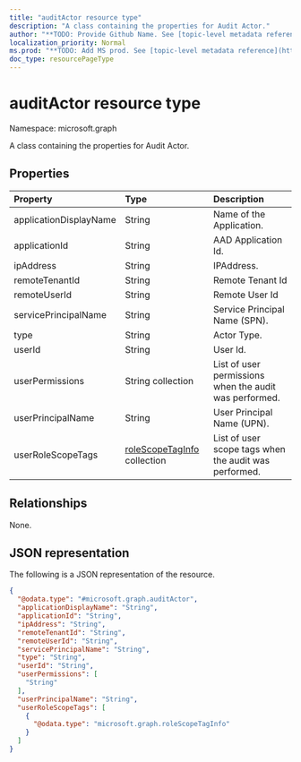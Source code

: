 ```yaml
---
title: "auditActor resource type"
description: "A class containing the properties for Audit Actor."
author: "**TODO: Provide Github Name. See [topic-level metadata reference](https://msgo.azurewebsites.net/add/document/guidelines/metadata.html#topic-level-metadata)**"
localization_priority: Normal
ms.prod: "**TODO: Add MS prod. See [topic-level metadata reference](https://msgo.azurewebsites.net/add/document/guidelines/metadata.html#topic-level-metadata)**"
doc_type: resourcePageType
---
```


# auditActor resource type

Namespace: microsoft.graph



A class containing the properties for Audit Actor.

## Properties
|Property|Type|Description|
|:---|:---|:---|
|applicationDisplayName|String|Name of the Application.|
|applicationId|String|AAD Application Id.|
|ipAddress|String|IPAddress.|
|remoteTenantId|String|Remote Tenant Id|
|remoteUserId|String|Remote User Id|
|servicePrincipalName|String|Service Principal Name (SPN).|
|type|String|Actor Type.|
|userId|String|User Id.|
|userPermissions|String collection|List of user permissions when the audit was performed.|
|userPrincipalName|String|User Principal Name (UPN).|
|userRoleScopeTags|[roleScopeTagInfo](../resources/rolescopetaginfo.md) collection|List of user scope tags when the audit was performed.|

## Relationships
None.

## JSON representation
The following is a JSON representation of the resource.
<!-- {
  "blockType": "resource",
  "@odata.type": "microsoft.graph.auditActor"
}
-->
``` json
{
  "@odata.type": "#microsoft.graph.auditActor",
  "applicationDisplayName": "String",
  "applicationId": "String",
  "ipAddress": "String",
  "remoteTenantId": "String",
  "remoteUserId": "String",
  "servicePrincipalName": "String",
  "type": "String",
  "userId": "String",
  "userPermissions": [
    "String"
  ],
  "userPrincipalName": "String",
  "userRoleScopeTags": [
    {
      "@odata.type": "microsoft.graph.roleScopeTagInfo"
    }
  ]
}
```

